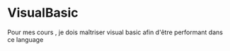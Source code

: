 # VisualBasic
Pour mes cours , je dois maîtriser visual basic afin d'être performant dans ce language
